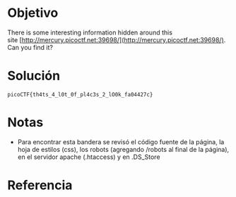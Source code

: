 # Objetivo
There is some interesting information hidden around this site [http://mercury.picoctf.net:39698/](http://mercury.picoctf.net:39698/). Can you find it?
# Solución
```
picoCTF{th4ts_4_l0t_0f_pl4c3s_2_lO0k_fa04427c}
```
# Notas
-  Para encontrar esta bandera se revisó el código fuente de la página, la hoja de estilos (css), los robots (agregando /robots al final de la página), en el servidor apache (.htaccess) y en .DS_Store
# Referencia